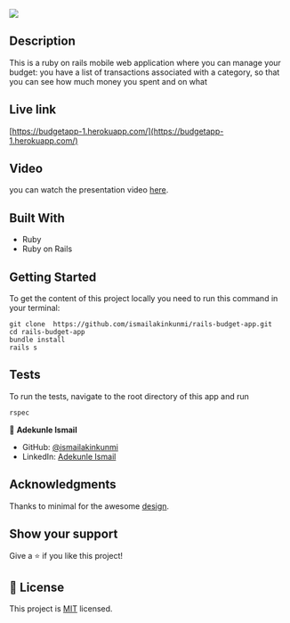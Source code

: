 ![](https://img.shields.io/badge/Microverse-blueviolet)

## Description

This is a ruby on rails mobile web application where you can manage your budget: you have a list of transactions associated with a category, so that you can see how much money you spent and on what

## Live link

[https://budgetapp-1.herokuapp.com/](https://budgetapp-1.herokuapp.com/)

## Video

you can watch the presentation video [here](https://www.loom.com/share/3256f5b285d448c882008e6886ded3a6).

## Built With

- Ruby
- Ruby on Rails

## Getting Started

To get the content of this project locally you need to run this command in your terminal:

```on bash or terminal
git clone  https://github.com/ismailakinkunmi/rails-budget-app.git
cd rails-budget-app
bundle install
rails s
```

## Tests

To run the tests, navigate to the root directory of this app and run

```ruby
rspec
```

👤 **Adekunle Ismail**

- GitHub: [@ismailakinkunmi](https://github.com/ismailakinkunmiç)
- LinkedIn: [Adekunle Ismail](https://www.linkedin.com/in/adismail4/)

## Acknowledgments

Thanks to minimal for the awesome [design](https://www.behance.net/gallery/19759151/Snapscan-iOs-design-and-branding?tracking_source=).

## Show your support

Give a ⭐️ if you like this project!

## 📝 License

This project is [MIT](./LICENSE) licensed.
